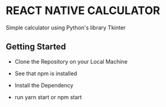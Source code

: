# REACT NATIVE CALCULATOR
Simple calculator using Python's library Tkinter

## Getting Started

- Clone the Repository on your Local Machine

- See that npm is installed

- Install the Dependency

- run yarn start or npm start

